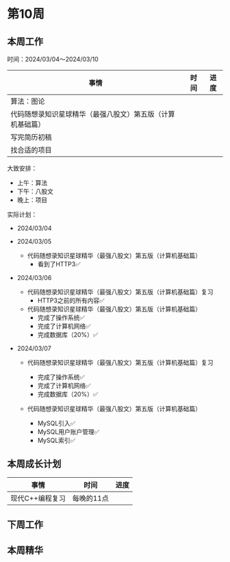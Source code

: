 # 第10周

## 本周工作

时间：2024/03/04～2024/03/10

| 事情                                                       | 时间 | 进度 |
| ---------------------------------------------------------- | ---- | ---- |
| 算法：图论                                                 |      |      |
| 代码随想录知识星球精华（最强八股文）第五版（计算机基础篇） |      |      |
| 写完简历初稿                                               |      |      |
| 找合适的项目                                               |      |      |

大致安排：

+ 上午：算法
+ 下午：八股文
+ 晚上：项目

实际计划：

+ 2024/03/04
+ 2024/03/05
  + 代码随想录知识星球精华（最强八股文）第五版（计算机基础篇）
    + 看到了HTTP3✅

+ 2024/03/06
  + 代码随想录知识星球精华（最强八股文）第五版（计算机基础篇）复习
    + HTTP3之前的所有内容✅
  + 代码随想录知识星球精华（最强八股文）第五版（计算机基础篇）
    + 完成了操作系统✅
    + 完成了计算机网络✅
    + 完成数据库（20%）✅
+ 2024/03/07
  + 代码随想录知识星球精华（最强八股文）第五版（计算机基础篇）复习
    + 完成了操作系统✅
    + 完成了计算机网络✅
    + 完成数据库（20%）✅
  
  + 代码随想录知识星球精华（最强八股文）第五版（计算机基础篇）
    + MySQL引入✅
    + MySQL用户账户管理✅
    + MySQL索引✅
  


## 本周成长计划

| 事情            | 时间       | 进度 |
| --------------- | ---------- | ---- |
| 现代C++编程复习 | 每晚的11点 |      |

## 下周工作

## 本周精华

